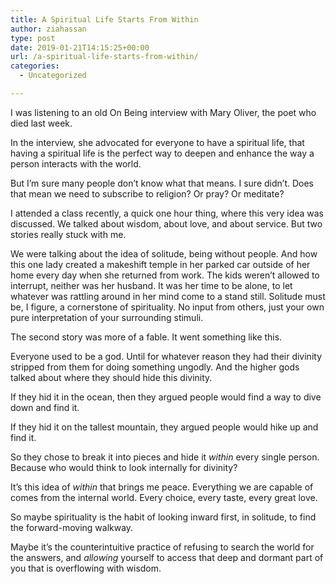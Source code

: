 ```yaml
---
title: A Spiritual Life Starts From Within
author: ziahassan
type: post
date: 2019-01-21T14:15:25+00:00
url: /a-spiritual-life-starts-from-within/
categories:
  - Uncategorized

---
```

I was listening to an old On Being interview with Mary Oliver, the poet who died last week. 

In the interview, she advocated for everyone to have a spiritual life, that having a spiritual life is the perfect way to deepen and enhance the way a person interacts with the world. 

But I&#8217;m sure many people don&#8217;t know what that means. I sure didn&#8217;t. Does that mean we need to subscribe to religion? Or pray? Or meditate?

I attended a class recently, a quick one hour thing, where this very idea was discussed. We talked about wisdom, about love, and about service. But two stories really stuck with me. 

We were talking about the idea of solitude, being without people. And how this one lady created a makeshift temple in her parked car outside of her home every day when she returned from work. The kids weren&#8217;t allowed to interrupt, neither was her husband. It was her time to be alone, to let whatever was rattling around in her mind come to a stand still. Solitude must be, I figure, a cornerstone of spirituality. No input from others, just your own pure interpretation of your surrounding stimuli. 

The second story was more of a fable. It went something like this. 

Everyone used to be a god. Until for whatever reason they had their divinity stripped from them for doing something ungodly. And the higher gods talked about where they should hide this divinity. 

If they hid it in the ocean, then they argued people would find a way to dive down and find it. 

If they hid it on the tallest mountain, they argued people would hike up and find it. 

So they chose to break it into pieces and hide it _within_ every single person. Because who would think to look internally for divinity? 

It&#8217;s this idea of _within_ that brings me peace. Everything we are capable of comes from the internal world. Every choice, every taste, every great love. 

So maybe spirituality is the habit of looking inward first, in solitude, to find the forward-moving walkway. 

Maybe it&#8217;s the counterintuitive practice of refusing to search the world for the answers, and _allowing_ yourself to access that deep and dormant part of you that is overflowing with wisdom.